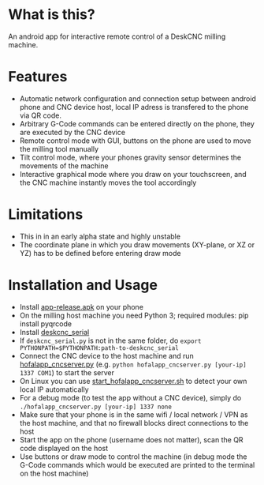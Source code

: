 # What is this?
An android app for interactive remote control of a DeskCNC milling machine. 

# Features
- Automatic network configuration and connection setup between android phone and CNC device host, local IP adress is transfered to the phone via QR code.
- Arbitrary G-Code commands can be entered directly on the phone, they are executed by the CNC device
- Remote control mode with GUI, buttons on the phone are used to move the milling tool manually
- Tilt control mode, where your phones gravity sensor determines the movements of the machine
- Interactive graphical mode where you draw on your touchscreen, and the CNC machine instantly moves the tool accordingly

# Limitations
- This in in an early alpha state and highly unstable
- The coordinate plane in which you draw movements (XY-plane, or XZ or YZ) has to be defined before entering draw mode

# Installation and Usage
- Install [app-release.apk](app/release/app-release.apk) on your phone
- On the milling host machine you need Python 3; required modules: pip install pyqrcode
- Install [deskcnc_serial](https://github.com/hofa-lab/deskcnc_serial) 
- If `deskcnc_serial.py` is not in the same folder, do `export PYTHONPATH=$PYTHONPATH:path-to-deskcnc_serial`
- Connect the CNC device to the host machine and run [hofalapp_cncserver.py](hofalapp_cncserver.py) (e.g. `python hofalapp_cncserver.py [your-ip] 1337 COM1`) to start the server
- On Linux you can use [start_hofalapp_cncserver.sh](start_hofalapp_cncserver.sh) to detect your own local IP automatically
- For a debug mode (to test the app without a CNC device), simply do `./hofalapp_cncserver.py [your-ip] 1337 none`
- Make sure that your phone is in the same wifi / local network / VPN as the host machine, and that no firewall blocks direct connections to the host
- Start the app on the phone (username does not matter), scan the QR code displayed on the host
- Use buttons or draw mode to control the machine (in debug mode the G-Code commands which would be executed are printed to the terminal on the host machine)
